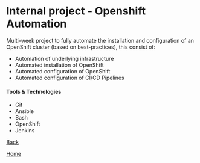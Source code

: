 # Internal project - Openshift Automation

Multi-week project to fully automate the installation and configuration of an OpenShift cluster (based on best-practices), this consist of:
*	Automation of underlying infrastructure
*	Automated installation of OpenShift
*	Automated configuration of OpenShift
*	Automated configuration of CI/CD Pipelines

#### Tools & Technologies

* Git
* Ansible
* Bash
* OpenShift
* Jenkins 

[Back](../projects.md)

[Home](../../index.md)
